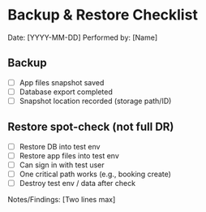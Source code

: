 # Backup & Restore Checklist

Date: [YYYY-MM-DD]  Performed by: [Name]

## Backup
- [ ] App files snapshot saved
- [ ] Database export completed
- [ ] Snapshot location recorded (storage path/ID)

## Restore spot-check (not full DR)
- [ ] Restore DB into test env
- [ ] Restore app files into test env
- [ ] Can sign in with test user
- [ ] One critical path works (e.g., booking create)
- [ ] Destroy test env / data after check

Notes/Findings:
[Two lines max]
